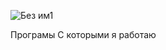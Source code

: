 
![Без им1](https://github.com/danlacho/danlacho/assets/148547472/2b83881d-c683-4373-81e1-668c541fdf11)

Програмы С которыми я работаю

